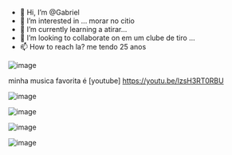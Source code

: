- 👋 Hi, I’m @Gabriel 
- 👀 I’m interested in ... morar no citio
- 🌱 I’m currently learning a atirar...
- 💞️ I’m looking to collaborate on em um clube de tiro ...
- 📫 How to reach la? me tendo 25 anos

<!---
Gabrielgamer2/Gabriel is a ✨ special ✨ repository because its `README.md` (this file) appears on your GitHub profile.
You can click the Preview link to take a look at your changes.
--->
![image](https://github.com/Gabrielgamer2/Gabrielgamer2/assets/141827436/b7c25168-8c50-4e60-924e-c8bf7c16a62f)

minha musica favorita é [youtube] https://youtu.be/lzsH3RT0RBU

![image](https://github.com/Gabrielgamer2/Gabrielgamer2/assets/141827436/ee335cbe-7800-4689-a498-3d079ec93826)

![image](https://github.com/Gabrielgamer2/Gabrielgamer2/assets/141827436/93248613-6c12-4b0f-97bc-b96a3aa5ff2b)

![image](https://github.com/Gabrielgamer2/Gabrielgamer2/assets/141827436/2ce46ed8-1551-497a-a40a-63b938b87060)

![image](https://github.com/Gabrielgamer2/Gabrielgamer2/assets/141827436/9238c292-08d1-4306-a048-526728893ce6)
